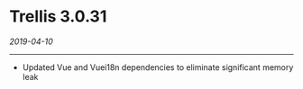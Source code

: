# Trellis 3.0.31

*2019-04-10*

---
-	Updated Vue and Vuei18n dependencies to eliminate significant memory leak

